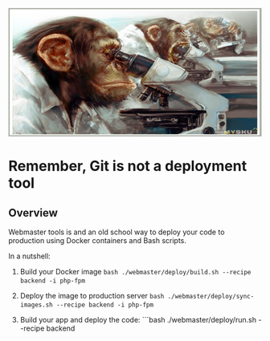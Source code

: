 <p align="center">
    <img width="100%" height="256px" src="https://raw.githubusercontent.com/AgentCoop/webmaster/master/docs/banner.jpg" />
    <h1>Remember, Git is not a deployment tool</h1>
</p>

## Overview
Webmaster tools is and an old school way to deploy your code to production using Docker containers and Bash scripts.

In a nutshell:
1. Build your Docker image ```bash
./webmaster/deploy/build.sh --recipe backend -i php-fpm```

2. Deploy the image to production server ```bash
./webmaster/deploy/sync-images.sh --recipe backend -i php-fpm```

3. Build your app and deploy the code: ```bash
./webmaster/deploy/run.sh --recipe backend
```

